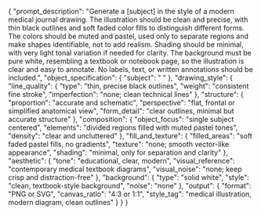 {
  "prompt_description": "Generate a [subject] in the style of a modern medical journal drawing. The illustration should be clean and precise, with thin black outlines and soft faded color fills to distinguish different forms. The colors should be muted and pastel, used only to separate regions and make shapes identifiable, not to add realism. Shading should be minimal, with very light tonal variation if needed for clarity. The background must be pure white, resembling a textbook or notebook page, so the illustration is clear and easy to annotate. No labels, text, or written annotations should be included.",
  "object_specification": {
    "subject": " "
  },
  "drawing_style": {
    "line_quality": {
      "type": "thin, precise black outlines",
      "weight": "consistent fine stroke",
      "imperfection": "none; clean technical lines"
    },
    "structure": {
      "proportion": "accurate and schematic",
      "perspective": "flat, frontal or simplified anatomical view",
      "form_detail": "clear outlines, minimal but accurate structure"
    },
    "composition": {
      "object_focus": "single subject centered",
      "elements": "divided regions filled with muted pastel tones",
      "density": "clear and uncluttered"
    },
    "fill_and_texture": {
      "filled_areas": "soft faded pastel fills, no gradients",
      "texture": "none; smooth vector-like appearance",
      "shading": "minimal, only for separation and clarity"
    },
    "aesthetic": {
      "tone": "educational, clear, modern",
      "visual_reference": "contemporary medical textbook diagrams",
      "visual_noise": "none; keep crisp and distraction-free"
    },
    "background": {
      "type": "solid white",
      "style": "clean, textbook-style background",
      "noise": "none"
    },
    "output": {
      "format": "PNG or SVG",
      "canvas_ratio": "4:3 or 1:1",
      "style_tag": "medical illustration, modern diagram, clean outlines"
    }
  }
}

